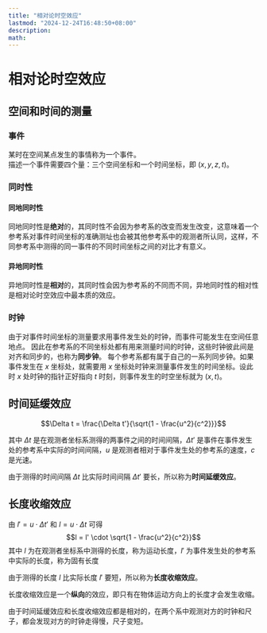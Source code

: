 ```yaml
---
title: "相对论时空效应"
lastmod: "2024-12-24T16:48:50+08:00"
description:
math:
---
```

# 相对论时空效应
## 空间和时间的测量
### 事件
某时在空间某点发生的事情称为一个事件。  
描述一个事件需要四个量：三个空间坐标和一个时间坐标，即 $(x, y, z, t)$。  

### 同时性
#### 同地同时性
同地同时性是**绝对**的，其同时性不会因为参考系的改变而发生改变，这意味着一个参考系对事件时间坐标的准确测址也会被其他参考系中的观测者所认同，这样，不同参考系中测得的同一事件的不同时间坐标之间的对比才有意义。

#### 异地同时性
异地同时性是**相对**的，其同时性会因为参考系的不同而不同，异地同时性的相对性是相对论时空效应中最本质的效应。

### 时钟
由于对事件时间坐标的测量要求用事件发生处的时钟，而事件可能发生在空间任意地点。
因此在参考系的不同坐标处都有用来测量时间的时钟，这些时钟彼此间是对齐和同步的，也称为**同步钟**。
每个参考系都有属于自己的一系列同步钟。如果事件发生在 $x$ 坐标处，就需要用 $x$ 坐标处时钟来测量事件发生的时间坐标。设此时 $x$ 处时钟的指针正好指向 $t$ 时刻，则事件发生的时空坐标就为 $(x, t)$。

## 时间延缓效应
$$\Delta t = \frac{\Delta t'}{\sqrt{1 - \frac{u^2}{c^2}}}$$

其中 $\Delta t$ 是在观测者坐标系测得的两事件之间的时间间隔，$\Delta t'$ 是事件在事件发生处的参考系中实际的时间间隔，$u$ 是观测者相对于事件发生处的参考系的速度，$c$ 是光速。

由于测得的时间间隔 $\Delta t$ 比实际时间间隔 $\Delta t'$ 要长，所以称为**时间延缓效应**。

## 长度收缩效应
由 $l' = u \cdot \Delta t'$ 和 $l = u \cdot \Delta t$ 可得  
$$l = l' \cdot \sqrt{1 - \frac{u^2}{c^2}}$$
其中 $l$ 为在观测者坐标系中测得的长度，称为运动长度，$l'$ 为事件发生处的参考系中实际的长度，称为固有长度

由于测得的长度 $l$ 比实际长度 $l'$ 要短，所以称为**长度收缩效应**。

长度收缩效应是一个**纵向**的效应，即只有在物体运动方向上的长度才会发生收缩。

由于时间延缓效应和长度收缩效应都是相对的，在两个系中观测对方的时钟和尺子，都会发现对方的时钟走得慢，尺子变短。
